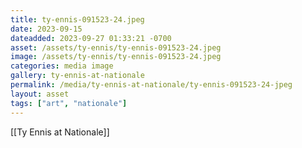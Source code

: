```yaml
---
title: ty-ennis-091523-24.jpeg
date: 2023-09-15
dateadded: 2023-09-27 01:33:21 -0700
asset: /assets/ty-ennis/ty-ennis-091523-24.jpeg
image: /assets/ty-ennis/ty-ennis-091523-24.jpeg
categories: media image
gallery: ty-ennis-at-nationale
permalink: /media/ty-ennis-at-nationale/ty-ennis-091523-24-jpeg
layout: asset
tags: ["art", "nationale"]
--- 
```

[[Ty Ennis at Nationale]]
